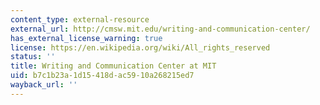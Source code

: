 ```yaml
---
content_type: external-resource
external_url: http://cmsw.mit.edu/writing-and-communication-center/
has_external_license_warning: true
license: https://en.wikipedia.org/wiki/All_rights_reserved
status: ''
title: Writing and Communication Center at MIT
uid: b7c1b23a-1d15-418d-ac59-10a268215ed7
wayback_url: ''
---
```

